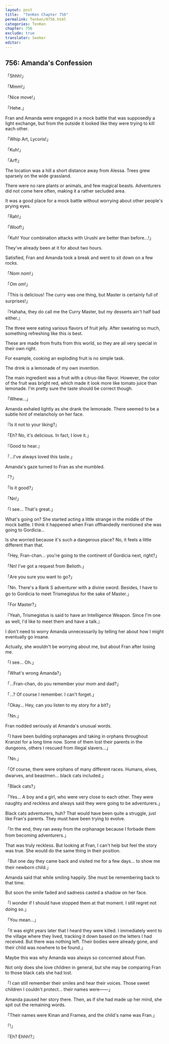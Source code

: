 ```yaml
---
layout: post
title:  "TenKen Chapter 756"
permalink: Tenken/0756.html
categories: TenKen
chapter: 756
exclude: true
translator: Seeker
editor: 
---
```

<h2>756: Amanda's Confession</h2>

「Shhh!」

「Mmm!」

「Nice move!」

「Hehe.」

Fran and Amanda were engaged in a mock battle that was supposedly a light exchange, but from the outside it looked like they were trying to kill each other.

「Whip Art, Lycoris!」

「Kuh!」

「Arf!」

The location was a hill a short distance away from Alessa. Trees grew sparsely on the wide grassland.

There were no rare plants or animals, and few magical beasts. Adventurers did not come here often, making it a rather secluded area.

It was a good place for a mock battle without worrying about other people's prying eyes.

「Rah!」

「Woof!」

「Kuh! Your combination attacks with Urushi are better than before...!」

They've already been at it for about two hours.

Satisfied, Fran and Amanda took a break and went to sit down on a few rocks.

「*Nom* *nom*!」

「*Om* *om*!」

「This is delicious! The curry was one thing, but Master is certainly full of surprises!」

『Hahaha, they do call me the Curry Maste&zwj;r, but my desserts ain't half bad either.』

The three were eating various flavors of fruit jelly. After sweating so much, something refreshing like this is best.

These are made from fruits from this world, so they are all very special in their own right.

For example, cooking an exploding fruit is no simple task.

The drink is a lemonade of my own invention.

The main ingredient was a fruit with a citrus-like flavor. However, the color of the fruit was bright red, which made it look more like tomato juice than lemonade. I'm pretty sure the taste should be correct though.

「Whew...」

Amanda exhaled lightly as she drank the lemonade. There seemed to be a subtle hint of melancholy on her face.

『Is it not to your liking?』

「Eh? No, it's delicious. In fact, I love it.」

『Good to hear.』

「...I've always loved this taste.」

Amanda's gaze turned to Fran as she mumbled.

「?」

「Is it good?」

「Nn!」

「I see... That's great.」

What's going on? She started acting a little strange in the middle of the mock battle. I think it happened when Fran offhandedly mentioned she was going to Gordicia...

Is she worried because it's such a dangerous place? No, it feels a little different than that.

「Hey, Fran-chan... you're going to the continent of Gordicia next, right?」

「Nn! I've got a request from Belioth.」

「Are you sure you want to go?」

「Nn. There's a Rank S adventurer with a divine sword. Besides, I have to go to Gordicia to meet Trismegistus for the sake of Master.」

「For Master?」

『Yeah, Trismegistus is said to have an Intelligence Weapon. Since I'm one as well, I'd like to meet them and have a talk.』

I don't need to worry Amanda unnecessarily by telling her about how I might eventually go insane.

Actually, she wouldn't be worrying about me, but about Fran after losing me.

「I see... Oh.」

「What's wrong Amanda?」

「...Fran-chan, do you remember your mom and dad?」

「...? Of course I remember. I can't forget.」

「Okay... Hey, can you listen to my story for a bit?」

「Nn.」

Fran nodded seriously at Amanda's unusual words.

「I have been building orphanages and taking in orphans throughout Kranzel for a long time now. Some of them lost their parents in the dungeons, others I rescued from illegal slavers...」

「Nn.」

「Of course, there were orphans of many different races. Humans, elves, dwarves, and beastmen... black cats included.」

「Black cats?」

「Yes... A boy and a girl, who were very close to each other. They were naughty and reckless and always said they were going to be adventurers.」

Black cats adventurers, huh? That would have been quite a struggle, just like Fran's parents. They must have been trying to evolve.

「In the end, they ran away from the orphanage because I forbade them from becoming adventurers.」

That was truly reckless. But looking at Fran, I can't help but feel the story was true. She would do the same thing in their position.

「But one day they came back and visited me for a few days... to show me their newborn child.」

Amanda said that while smiling happily. She must be remembering back to that time.

But soon the smile faded and sadness casted a shadow on her face.

「I wonder if I should have stopped them at that moment. I still regret not doing so.」

「You mean...」

「It was eight years later that I heard they were killed. I immediately went to the village where they lived, tracking it down based on the letters I had received. But there was nothing left. Their bodies were already gone, and their child was nowhere to be found.」

Maybe this was why Amanda was always so concerned about Fran.

Not only does she love children in general, but she may be comparing Fran to those black cats she had lost.

「I can still remember their smiles and hear their voices. Those sweet children I couldn't protect... their names were――」

Amanda paused her story there. Then, as if she had made up her mind, she spit out the remaining words.

「Their names were Kinan and Framea, and the child's name was Fran.」

「!」

『Eh? Ehhh!?』











